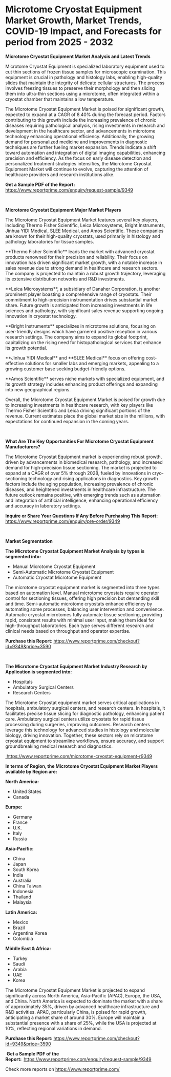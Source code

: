 <p><h1>Microtome Cryostat Equipment Market Growth, Market Trends, COVID-19 Impact, and Forecasts for period from 2025 - 2032</h1></p><p><strong>Microtome Cryostat Equipment Market Analysis and Latest Trends</strong></p>
<p><p>Microtome Cryostat Equipment is specialized laboratory equipment used to cut thin sections of frozen tissue samples for microscopic examination. This equipment is crucial in pathology and histology labs, enabling high-quality slides that maintain the integrity of delicate cellular structures. The process involves freezing tissues to preserve their morphology and then slicing them into ultra-thin sections using a microtome, often integrated within a cryostat chamber that maintains a low temperature.</p><p>The Microtome Cryostat Equipment Market is poised for significant growth, expected to expand at a CAGR of 8.40% during the forecast period. Factors contributing to this growth include the increasing prevalence of chronic diseases requiring pathological analysis, rising investments in research and development in the healthcare sector, and advancements in microtome technology enhancing operational efficiency. Additionally, the growing demand for personalized medicine and improvements in diagnostic techniques are further fueling market expansion. Trends indicate a shift toward automation and integration of digital imaging capabilities, enhancing precision and efficiency. As the focus on early disease detection and personalized treatment strategies intensifies, the Microtome Cryostat Equipment Market will continue to evolve, capturing the attention of healthcare providers and research institutions alike.</p></p>
<p><strong>Get a Sample PDF of the Report:&nbsp;</strong> <a href="https://www.reportprime.com/enquiry/request-sample/9349?utm_campaign=2187&utm_medium=2&utm_source=Github&utm_content=ia&utm_term=20032025&utm_id=microtome-cryostat-equipment">https://www.reportprime.com/enquiry/request-sample/9349</a></p>
<p>&nbsp;</p>
<p><strong>Microtome Cryostat Equipment Major Market Players</strong></p>
<p><p>The Microtome Cryostat Equipment Market features several key players, including Thermo Fisher Scientific, Leica Microsystems, Bright Instruments, Jinhua YIDI Medical, SLEE Medical, and Amos Scientific. These companies are known for their high-quality cryostats, used primarily in histology and pathology laboratories for tissue samples.</p><p>**Thermo Fisher Scientific** leads the market with advanced cryostat products renowned for their precision and reliability. Their focus on innovation has driven significant market growth, with a notable increase in sales revenue due to strong demand in healthcare and research sectors. The company is projected to maintain a robust growth trajectory, leveraging its extensive distribution networks and R&D investments.</p><p>**Leica Microsystems**, a subsidiary of Danaher Corporation, is another prominent player boasting a comprehensive range of cryostats. Their commitment to high-precision instrumentation drives substantial market share. Future growth is anticipated from increasing investments in life sciences and pathology, with significant sales revenue supporting ongoing innovation in cryostat technology.</p><p>**Bright Instruments** specializes in microtome solutions, focusing on user-friendly designs which have garnered positive reception in various research settings. The company aims to expand its global footprint, capitalizing on the rising need for histopathological services that enhance its growth potential.</p><p>**Jinhua YIDI Medical** and **SLEE Medical** focus on offering cost-effective solutions for smaller labs and emerging markets, appealing to a growing customer base seeking budget-friendly options.</p><p>**Amos Scientific** serves niche markets with specialized equipment, and its growth strategy includes enhancing product offerings and expanding into new geographical regions.</p><p>Overall, the Microtome Cryostat Equipment Market is poised for growth due to increasing investments in healthcare research, with key players like Thermo Fisher Scientific and Leica driving significant portions of the revenue. Current estimates place the global market size in the millions, with expectations for continued expansion in the coming years.</p></p>
<p>&nbsp;</p>
<p><strong>What Are The Key Opportunities For Microtome Cryostat Equipment Manufacturers?</strong></p>
<p><p>The Microtome Cryostat Equipment market is experiencing robust growth, driven by advancements in biomedical research, pathology, and increased demand for high-precision tissue sectioning. The market is projected to expand at a CAGR of over 5% through 2028, fueled by innovations in cryo-sectioning technology and rising applications in diagnostics. Key growth factors include the aging population, increasing prevalence of chronic diseases, and heightened investments in healthcare infrastructure. The future outlook remains positive, with emerging trends such as automation and integration of artificial intelligence, enhancing operational efficiency and accuracy in laboratory settings.</p></p>
<p><strong>Inquire or Share Your Questions If Any Before Purchasing This Report:</strong> <a href="https://www.reportprime.com/enquiry/pre-order/9349?utm_campaign=2187&utm_medium=2&utm_source=Github&utm_content=ia&utm_term=20032025&utm_id=microtome-cryostat-equipment">https://www.reportprime.com/enquiry/pre-order/9349</a></p>
<p>&nbsp;</p>
<p><strong>Market Segmentation</strong></p>
<p><strong>The Microtome Cryostat Equipment Market Analysis by types is segmented into:</strong></p>
<p><ul><li>Manual Microtome Cryostat Equipment</li><li>Semi-Automatic Microtome Cryostat Equipment</li><li>Automatic Cryostat Microtome Equipment</li></ul></p>
<p><p>The microtome cryostat equipment market is segmented into three types based on automation level. Manual microtome cryostats require operator control for sectioning tissues, offering high precision but demanding skill and time. Semi-automatic microtome cryostats enhance efficiency by automating some processes, balancing user intervention and convenience. Automatic cryostat microtomes fully automate tissue sectioning, providing rapid, consistent results with minimal user input, making them ideal for high-throughput laboratories. Each type serves different research and clinical needs based on throughput and operator expertise.</p></p>
<p><strong>Purchase this Report:&nbsp;</strong><a href="https://www.reportprime.com/checkout?id=9349&price=3590&utm_campaign=2187&utm_medium=2&utm_source=Github&utm_content=ia&utm_term=20032025&utm_id=microtome-cryostat-equipment">https://www.reportprime.com/checkout?id=9349&price=3590</a></p>
<p>&nbsp;</p>
<p><strong>The Microtome Cryostat Equipment Market Industry Research by Application is segmented into:</strong></p>
<p><ul><li>Hospitals</li><li>Ambulatory Surgical Centers</li><li>Research Centers</li></ul></p>
<p><p>The Microtome Cryostat equipment market serves critical applications in hospitals, ambulatory surgical centers, and research centers. In hospitals, it facilitates precise tissue slicing for diagnostic pathology, enhancing patient care. Ambulatory surgical centers utilize cryostats for rapid tissue processing during surgeries, improving outcomes. Research centers leverage this technology for advanced studies in histology and molecular biology, driving innovation. Together, these sectors rely on microtome cryostat equipment to streamline workflows, ensure accuracy, and support groundbreaking medical research and diagnostics.</p></p>
<p><a href="https://www.reportprime.com/microtome-cryostat-equipment-r9349?utm_campaign=2187&utm_medium=2&utm_source=Github&utm_content=ia&utm_term=20032025&utm_id=microtome-cryostat-equipment">&nbsp;https://www.reportprime.com/microtome-cryostat-equipment-r9349</a></p>
<p><strong>In terms of Region, the Microtome Cryostat Equipment Market Players available by Region are:</strong></p>
<p>
    <p> <strong> North America: </strong>
        <ul>
            <li>United States</li>
            <li>Canada</li>
        </ul>
        </p> 
    <p> <strong> Europe: </strong>
        <ul>
            <li>Germany</li>
            <li>France</li>
            <li>U.K.</li>
            <li>Italy</li>
            <li>Russia</li>
        </ul>
        </p> 
    <p> <strong> Asia-Pacific: </strong>
        <ul>
            <li>China</li>
            <li>Japan</li>
            <li>South Korea</li>
            <li>India</li>
            <li>Australia</li>
            <li>China Taiwan</li>
            <li>Indonesia</li>
            <li>Thailand</li>
            <li>Malaysia</li>
        </ul>
        </p> 
    <p> <strong> Latin America: </strong>
        <ul>
            <li>Mexico</li>
            <li>Brazil</li>
            <li>Argentina Korea</li>
            <li>Colombia</li>
        </ul>
        </p> 
    <p> <strong> Middle East & Africa: </strong>
        <ul>
            <li>Turkey</li>
            <li>Saudi</li>
            <li>Arabia</li>
            <li>UAE</li>
            <li>Korea</li>
        </ul>
    </p>
    </p>
<p><p>The Microtome Cryostat Equipment Market is projected to expand significantly across North America, Asia-Pacific (APAC), Europe, the USA, and China. North America is expected to dominate the market with a share of approximately 35%, driven by advanced healthcare infrastructure and R&D activities. APAC, particularly China, is poised for rapid growth, anticipating a market share of around 30%. Europe will maintain a substantial presence with a share of 25%, while the USA is projected at 10%, reflecting regional variations in demand.</p></p>
<p><strong>Purchase this Report: </strong><a href="https://www.reportprime.com/checkout?id=9349&price=3590&utm_campaign=2187&utm_medium=2&utm_source=Github&utm_content=ia&utm_term=20032025&utm_id=microtome-cryostat-equipment">https://www.reportprime.com/checkout?id=9349&price=3590</a></p>
<p>&nbsp;<strong>Get a Sample PDF of the Report:&nbsp;&nbsp;</strong><a href="https://www.reportprime.com/enquiry/request-sample/9349?utm_campaign=2187&utm_medium=2&utm_source=Github&utm_content=ia&utm_term=20032025&utm_id=microtome-cryostat-equipment">https://www.reportprime.com/enquiry/request-sample/9349</a></p>
<p><strong></strong></p>
<p>Check more reports on <a href="https://www.reportprime.com/?utm_campaign=2187&utm_medium=2&utm_source=Github&utm_content=ia&utm_term=20032025&utm_id=microtome-cryostat-equipment">https://www.reportprime.com/</a></p>